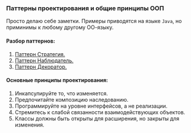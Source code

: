 ### Паттерны проектирования и общие принципы ООП

Просто делаю себе заметки. Примеры приводятся на языке `Java`, но приминимы к любому другому ОО-языку.

#### Разбор паттернов:
1. [Паттерн Стратегия.](./docs/chapter1.md)
2. [Паттерн Наблюдатель.](./docs/chapter2.md)
3. [Паттерн Декоратор.](./docs/chapter3.md)


#### Основные принципы проектирования:
1. Инкапсулируйте то, что изменяется.
2. Предпочитайте композицию наследованию.
3. Программируйте на уровне интерфейсов, а не реализации.
4. Стремитесь к слабой связанности взаимодействующих объектов.
5. Классы должны быть открыты для расширения, но закрыты для изменения.
